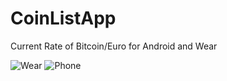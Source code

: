 # CoinListApp
Current Rate of Bitcoin/Euro for Android and Wear

![Wear](../master/screenshots/wear.png)
![Phone](../master/screenshots/phone.png)
